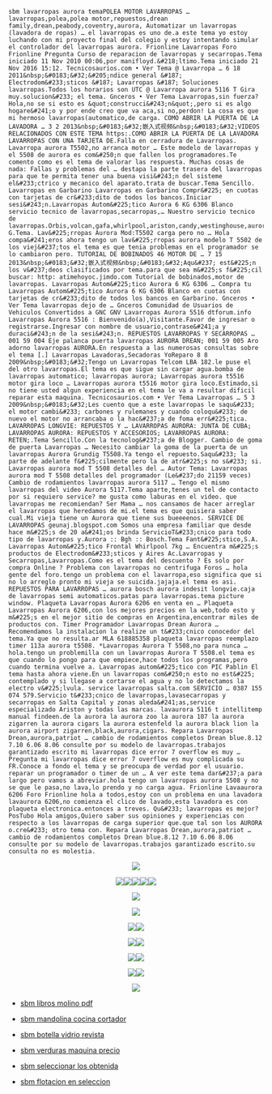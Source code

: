 
```
sbm lavarropas aurora temaPOLEA MOTOR LAVARROPAS … lavarropas,polea,polea motor,repuestos,drean family,drean,peabody,coventry,aurora, Automatizar un lavarropas (lavadora de ropas) … el lavarropas es uno de.a este tema yo estoy luchando con mi proyecto final del colegio y estoy intentando simular el controlador del lavarropas aurora. Frionline Lavarropas Foro Frionline Pregunta Curso de reparacion de lavarropas y secarropas.Tema iniciado 11 Nov 2010 00:06,por manifloyd.&#218;ltimo.Tema iniciado 21 Nov 2016 15:12. Tecnicosaurios.com • Ver Tema @ Lavarropa … 6 18 2011&nbsp;&#0183;&#32;&#205;ndice general &#187; Electrodom&#233;sticos &#187; Lavarropas &#187; Soluciones lavarropas.Todos los horarios son UTC @ Lavarropa aurora 5116 T Gira muy.solucion&#233; el tema. Gnceros • Ver Tema Lavarropas,sin fuerza? Hola,no se si esto es &quot;construcci&#243;n&quot;,pero si es algo hogare&#241;o y por ende creo que va aca,si no,perdon! La cosa es que mi hermoso lavarropas(automatico,de carga. COMO ABRIR LA PUERTA DE LA LAVADORA … 3 2 2013&nbsp;&#0183;&#32;嵌入式视频&nbsp;&#0183;&#32;VIDEOS RELACIONADOS CON ESTE TEMA https:.COMO ABRIR LA PUERTA DE LA LAVADORA LAVARROPAS CON UNA TARJETA DE.Falla en cerradura de Lavarropas. Lavarropa aurora T5502,no arranca motor … Este modelo de lavarropas y el 5508 de aurora es com&#250;n que fallen los programadores.Te comento como es el tema de valorar las respuesta. Muchas cosas de nada: Fallas y problemas del … destapa la parte trasera del lavarropas para que te permita tener una buena visi&#243;n del sisteme el&#233;ctrico y mecanico del aparato.trata de buscar.Tema Sencillo. Lavarropas en Garbarino Lavarropas en Garbarino Compr&#225; en cuotas con tarjetas de cr&#233;dito de todos los bancos.Iniciar sesi&#243;n.Lavarropas Autom&#225;tico Aurora 6 KG 6306 Blanco servicio tecnico de lavarropas,secarropas,… Nuestro servicio tecnico de lavarropas.Orbis,volcan,gafa,whirlpool,ariston,candy,westinghouse,aurora,electrolux,patrick.Angel G.Tema. Lav&#225;rropas Aurora Mod:T5502 carga pero no … Hola compa&#241;eros ahora tengo un lav&#225;rropas aurora modelo T 5502 de los viej&#237;tos el tema es que tenia problemas en el programador se lo cambiaron pero. TUTORIAL DE BOBINADOS 46 MOTOR DE … 7 15 2013&nbsp;&#0183;&#32;嵌入式视频&nbsp;&#0183;&#32;Aqu&#237; est&#225;n los v&#237;deos clasificados por tema.para que sea m&#225;s f&#225;cil buscar: http: atimehoyoc.jimdo.com Tutorial de bobinados,motor de lavarropas. Lavarropas Autom&#225;tico Aurora 6 KG 6306 … Compra tu Lavarropas Autom&#225;tico Aurora 6 KG 6306 Blanco en cuotas con tarjetas de cr&#233;dito de todos los bancos en Garbarino. Gnceros • Ver Tema lavarropas dejo de … Gnceros Comunidad de Usuarios de Vehiculos Convertidos a GNC GNV Lavarropas Aurora 5516 dtforum.info Lavarropas Aurora 5516 : Bienvenido(a),Visitante.Favor de ingresar o registrarse.Ingresar con nombre de usuario,contrase&#241;a y duraci&#243;n de la sesi&#243;n. REPUESTOS LAVARROPAS Y SECARROPAS … 001 59 004 Eje palanca puerta lavarropas AURORA DREAN; 001 59 005 Aro adorno lavarropas AURORA.En respuesta a las numerosas consultas sobre el tema [.] Lavarropas Lavadoras,Secadoras YoReparo 8 8 2009&nbsp;&#0183;&#32;Tengo un Lavarropas Telcom LBA 182.le puse el del otro lavarropas.El tema es que sigue sin cargar agua.bomba de lavarropas automatico; lavarropas aurora; Lavarropas aurora t5516 motor gira loco … Lavarropas aurora t5516 motor gira loco.Estimado,si no tiene usted algun experiencia en el tema le va a resultar dificil reparar esta maquina. Tecnicosaurios.com • Ver Tema Lavarropas … 5 3 2009&nbsp;&#0183;&#32;Les cuento que a este lavarropas le saqu&#233; el motor cambi&#233; carbones y rulemanes y cuando coloqu&#233; de nuevo el motor no arrancaba o la hac&#237;a de foma err&#225;tica. LAVARROPAS LONGVIE: REPUESTOS Y … LAVARROPAS AURORA: JUNTA DE CUBA; LAVARROPAS AURORA: REPUESTOS Y ACCESORIOS; LAVARROPAS AURORA: RETEN;.Tema Sencillo.Con la tecnolog&#237;a de Blogger. Cambio de goma de puerta Lavarropas … Necesito cambiar la goma de la puerta de un lavarropas Aurora Grundig T5508.Ya tengo el repuesto.Saqu&#233; la parte de adelante f&#225;cilmente pero la de atr&#225;s no s&#233; si. Lavarropas aurora mod T 5508 detalles del … Autor Tema: Lavarropas aurora mod T 5508 detalles del programador (Le&#237;do 21159 veces) Cambio de rodamientos lavarropas aurora 5117 … Tengo el mismo lavarropas del video Aurora 5117.Tema aparte,tenes un tel de contacto por si requiero service? me gusta como laburas en el video. que lavarropas me recomiendan? Ser Mama … nos cansamos de hacer arreglar el lavarropas que heredamos de mi.el tema es que quisiera saber cual.Mi vieja tiene un Aurora que tiene sus bueeeenos. SERVICE DE LAVARROPAS geunaj.blogspot.com Somos una empresa familiar que desde hace m&#225;s de 20 a&#241;os brinda ServicioT&#233;cnico para todo tipo de lavarropas y.Aurora :: Bgh :: Bosch.Tema Fant&#225;stico,S.A. Lavarropas Autom&#225;tico Frontal Whirlpool 7kg … Encuentra m&#225;s productos de Electrodom&#233;sticos y Aires Ac.Lavarropas y Secarropas,Lavarropas.Como es el tema del descuento ? Es solo por compra Online ? Problema con lavarropas no centrifuga Foros … hola gente del foro.tengo un problema con el lavarropa,eso significa que si no lo arreglo pronto mi vieja se suicida.jajaja.el tema es asi. REPUESTOS PARA LAVARROPAS … aurora bosch aurora indesit longvie.caja de lavarropas semi automaticos.patas para lavarropas.tema picture window. Plaqueta Lavarropas Aurora 6206 en venta en … Plaqueta Lavarropas Aurora 6206,con los mejores precios en la web,todo esto y m&#225;s en el mejor sitio de compras en Argentina,encontrar miles de productos con. Timer Programador Lavarropas Drean Aurora … Recomendamos la instalacion la realize un t&#233;cnico conocedor del tema.Ya que no resulta.ar MLA 618885358 plaqueta lavarropas reemplazo timer 113a aurora t5508. *Lavarropas Aurora T 5508,no para nunca … hola.tengo un problemilla con un lavarropas Aurora T 5508.el tema es que cuando lo pongo para que empiece,hace todos los programas,pero cuando termina vuelve a. Lavarropas autom&#225;tico con PIC Pablin El tema hasta ahora viene.En un lavarropas com&#250;n esto no est&#225; contemplado y si llegase a cortarse el agua y no lo detectamos la electro v&#225;lvula. service lavarropas salta.com SERVICIO … 0387 155 074 579.Servicio t&#233;cnico de lavarropas,lavasecarropas y secarropas en Salta Capital y zonas aleda&#241;as,service especializado Ariston y todas las marcas. lavaurora 5116 t intellitemp manual findeen.de la aurora la aurora zoo la aurora 107 la aurora zigarren la aurora cigars la aurora estenfeld la aurora black lion la aurora airport zigarren,black,aurora,cigars. Repara Lavarropas Drean,aurora,patriot … cambio de rodamientos completos Drean blue.8.12 7.10 6.06 8.06 consulte por su modelo de lavarropas.trabajos garantizado escrito mi lavarropas dice error 7 overflow es muy … Pregunta mi lavarropas dice error 7 overflow es muy complicada su FR.Conoce a fondo el tema y se preocupa de verdad por el usuario. reparar un programador o timer de un … A ver este tema dar&#237;a para largo pero vamos a abreviar.hola tengo un lavarropas aurora 5508 y no se que le pasa,no lava,lo prendo y no carga agua. Frionline Lavaaurora 6206 Foro Frionline hola a todos,estoy con un problema en una lavadora lavaurora 6206,no comienza el clico de lavado,esta lavadora es con plaqueta electronica.entonces a treves. Qu&#233; lavarropas es mejor? PosTubo Hola amigos,Quiero saber sus opiniones y experiencias con respecto a los lavarropas de carga superior que.que tal son los AURORA o.cre&#233; otro tema con. Repara Lavarropas Drean,aurora,patriot … cambio de rodamientos completos Drean blue.8.12 7.10 6.06 8.06 consulte por su modelo de lavarropas.trabajos garantizado escrito.su consulta no es molestia. 
```

<div align="center">

<a href="https://es-crusher.shibang-china.com/github&k=sbm+lavarropas+aurora+tema"><img src="https://static.shibang-china.com/es/crusher/logo.jpg"></a>

<a href="https://es-crusher.shibang-china.com/github&k=sbm+lavarropas+aurora+tema"><img src="https://static.shibang-china.com/es/crusher/index.jpg"></a><a href="https://es-crusher.shibang-china.com/material.htmlgithub&k=sbm+lavarropas+aurora+tema"><img src="https://static.shibang-china.com/es/crusher/material.jpg"></a><a href="https://es-crusher.shibang-china.com/application.htmlgithub&k=sbm+lavarropas+aurora+tema"><img src="https://static.shibang-china.com/es/crusher/application.jpg"></a><a href="https://es-crusher.shibang-china.com/aboutus.htmlgithub&k=sbm+lavarropas+aurora+tema"><img src="https://static.shibang-china.com/es/crusher/aboutus.jpg"></a><a href="https://es-crusher.shibang-china.com/contact.htmlgithub&k=sbm+lavarropas+aurora+tema"><img src="https://static.shibang-china.com/es/crusher/contact.jpg"></a>

<a href="https://es-crusher.shibang-china.com/github&k=sbm+lavarropas+aurora+tema"><img src="https://static.shibang-china.com/es/crusher/banner.jpg"></a>

<a href="https://swt.shibang-china.com/github&k=sbm+lavarropas+aurora+tema"><img src="https://static.shibang-china.com/es/crusher/text.jpg"></a>

<a href="https://swt.shibang-china.com/github&k=sbm+lavarropas+aurora+tema"><img src="https://static.shibang-china.com/es/crusher/chat.jpg"></a><a href="https://es-crusher.shibang-china.com/contact.htmlgithub&k=sbm+lavarropas+aurora+tema"><img src="https://static.shibang-china.com/es/crusher/message.jpg"></a>

<a href="https://es-crusher.shibang-china.com/products/pe.htmlgithub&k=sbm+lavarropas+aurora+tema"><img src="https://static.shibang-china.com/es/crusher/pe.jpg"></a><a href="https://es-crusher.shibang-china.com/products/pf.htmlgithub&k=sbm+lavarropas+aurora+tema"><img src="https://static.shibang-china.com/es/crusher/pf.jpg"></a>

<a href="https://es-crusher.shibang-china.com/products/hpt.htmlgithub&k=sbm+lavarropas+aurora+tema"><img src="https://static.shibang-china.com/es/crusher/hpt.jpg"></a><a href="https://es-crusher.shibang-china.com/products/vsi.htmlgithub&k=sbm+lavarropas+aurora+tema"><img src="https://static.shibang-china.com/es/crusher/vsi.jpg"></a>

<a href="https://es-crusher.shibang-china.com/products/klv.htmlgithub&k=sbm+lavarropas+aurora+tema"><img src="https://static.shibang-china.com/es/crusher/klv.jpg"></a><a href="https://es-crusher.shibang-china.com/products/portable.htmlgithub&k=sbm+lavarropas+aurora+tema"><img src="https://static.shibang-china.com/es/crusher/portable.jpg"></a>

<a href="https://swt.shibang-china.com/github&k=sbm+lavarropas+aurora+tema"><img src="https://static.shibang-china.com/es/crusher/case.jpg"></a>

</div>


* [sbm libros molino pdf](sbm%20libros%20molino%20pdf.md)

* [sbm mandolina cocina cortador](sbm%20mandolina%20cocina%20cortador.md)

* [sbm botella vidrio revista ](sbm%20botella%20vidrio%20revista%20.md)

* [sbm verduras maquina precio](sbm%20verduras%20maquina%20precio.md)

* [sbm seleccionar los obtenida](sbm%20seleccionar%20los%20obtenida.md)

* [sbm flotacion en seleccion](sbm%20flotacion%20en%20seleccion.md)